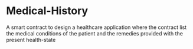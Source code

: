 # Medical-History
A smart contract to design a healthcare application where the contract list the medical conditions of the patient and the remedies provided with the present health-state
